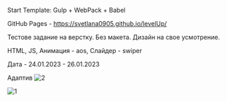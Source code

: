  Start Template: Gulp + WebPack + Babel

GitHub Pages - https://svetlana0905.github.io/levelUp/

 Тестове задание на верстку. Без макета. Дизайн на свое усмотрение. 

HTML, JS, Анимация - aos,  Слайдер - swiper

Дата - 24.01.2023 - 26.01.2023

Адаптив
![2](https://user-images.githubusercontent.com/75973334/215095469-364964a1-a806-4798-8177-224514926141.jpg)

![1](https://user-images.githubusercontent.com/75973334/215095861-c258d416-94d5-478a-b139-cb2faf540292.jpg)


